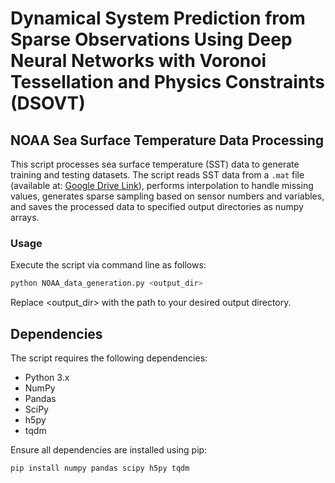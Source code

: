 # Dynamical System Prediction from Sparse Observations Using Deep Neural Networks with Voronoi Tessellation and Physics Constraints (DSOVT)

## NOAA Sea Surface Temperature Data Processing

This script processes sea surface temperature (SST) data to generate training and testing datasets. The script reads SST data from a `.mat` file (available at: [Google Drive Link](https://drive.google.com/drive/folders/1pVW4epkeHkT2WHZB7Dym5IURcfOP4cXu)), performs interpolation to handle missing values, generates sparse sampling based on sensor numbers and variables, and saves the processed data to specified output directories as numpy arrays.

### Usage
Execute the script via command line as follows:

```bash
python NOAA_data_generation.py <output_dir>
```
Replace <output_dir> with the path to your desired output directory.

## Dependencies
The script requires the following dependencies:
- Python 3.x
- NumPy
- Pandas
- SciPy
- h5py
- tqdm

Ensure all dependencies are installed using pip:

```bash
pip install numpy pandas scipy h5py tqdm

